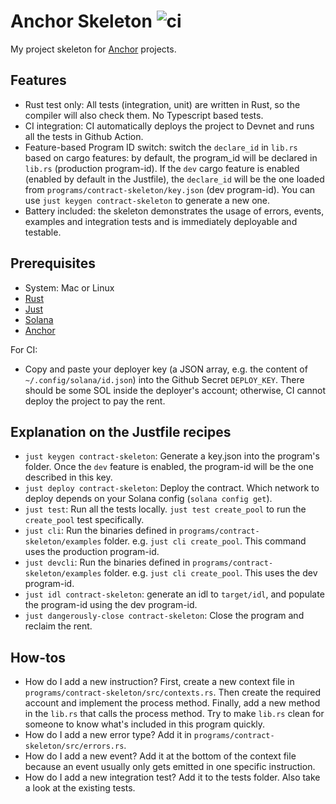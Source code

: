 # Anchor Skeleton ![ci](https://img.shields.io/cirrus/github/dovahcrow/anchor-skeleton?style=flat-square&task=ci)

My project skeleton for [Anchor](https://github.com/project-serum/anchor) projects.

## Features
* Rust test only: All tests (integration, unit) are written in Rust, so the compiler will also check them. No Typescript based tests.
* CI integration: CI automatically deploys the project to Devnet and runs all the tests in Github Action.
* Feature-based Program ID switch: switch the `declare_id` in `lib.rs` based on cargo features: by default, the program_id will be declared in `lib.rs` (production program-id).
  If the `dev` cargo feature is enabled (enabled by default in the Justfile), the `declare_id` will be the one loaded from `programs/contract-skeleton/key.json` (dev program-id).
  You can use `just keygen contract-skeleton` to generate a new one.
* Battery included: the skeleton demonstrates the usage of errors, events, examples and integration tests and is immediately deployable and testable.
  
## Prerequisites

* System: Mac or Linux
* [Rust](https://rustup.rs/)
* [Just](https://github.com/casey/just#pre-built-binaries)
* [Solana](https://docs.solana.com/cli/install-solana-cli-tools#macos--linux)
* [Anchor](https://project-serum.github.io/anchor/getting-started/installation.html#install-anchor)

For CI:
* Copy and paste your deployer key (a JSON array, e.g. the content of `~/.config/solana/id.json`) into the Github Secret `DEPLOY_KEY`.
  There should be some SOL inside the deployer's account; otherwise, CI cannot deploy the project to pay the rent.
  
## Explanation on the Justfile recipes

* `just keygen contract-skeleton`: Generate a key.json into the program's folder. Once the `dev` feature is enabled, the program-id will be the one described in this key.
* `just deploy contract-skeleton`: Deploy the contract. Which network to deploy depends on your Solana config (`solana config get`).
* `just test`: Run all the tests locally. `just test create_pool` to run the `create_pool` test specifically.
* `just cli`: Run the binaries defined in `programs/contract-skeleton/examples` folder. e.g. `just cli create_pool`. This command uses the production program-id.
* `just devcli`: Run the binaries defined in `programs/contract-skeleton/examples` folder. e.g. `just cli create_pool`. This uses the dev program-id.
* `just idl contract-skeleton`: generate an idl to `target/idl`, and populate the program-id using the dev program-id.
* `just dangerously-close contract-skeleton`: Close the program and reclaim the rent.

## How-tos
* How do I add a new instruction? 
  First, create a new context file in `programs/contract-skeleton/src/contexts.rs`.
  Then create the required account and implement the process method.
  Finally, add a new method in the `lib.rs` that calls the process method. Try to make `lib.rs` clean for someone to know what's included in this program quickly.
* How do I add a new error type? Add it in `programs/contract-skeleton/src/errors.rs`.
* How do I add a new event? Add it at the bottom of the context file because an event usually only gets emitted in one specific instruction.
* How do I add a new integration test? Add it to the tests folder. Also take a look at the existing tests.
